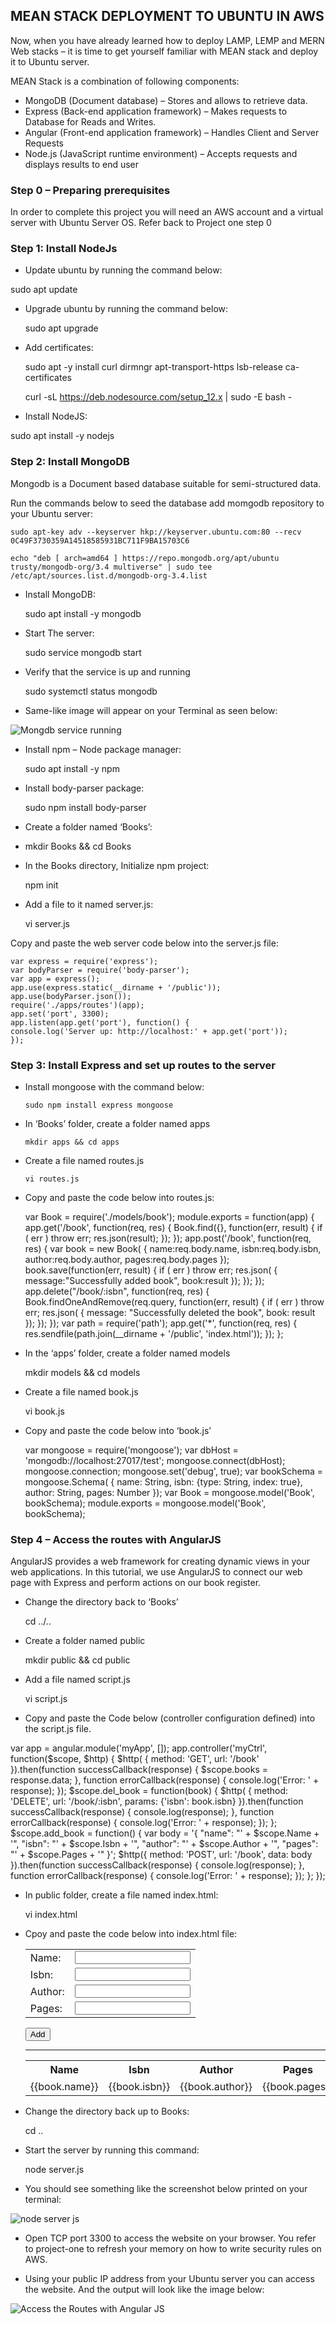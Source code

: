 ## MEAN STACK DEPLOYMENT TO UBUNTU IN AWS

 Now, when you have already learned how to deploy LAMP, LEMP and MERN Web stacks – it is time to get yourself familiar with MEAN stack and deploy it to Ubuntu server.

MEAN Stack is a combination of following components:

- MongoDB (Document database) – Stores and allows to retrieve data.
- Express (Back-end application framework) – Makes requests to Database for Reads and Writes.
- Angular (Front-end application framework) – Handles Client and Server Requests
- Node.js (JavaScript runtime environment) – Accepts requests and displays results to end user

### Step 0 – Preparing prerequisites
In order to complete this project you will need an AWS account and a virtual server with Ubuntu Server OS.
Refer back to Project one step 0


### Step 1: Install NodeJs

- Update ubuntu by running the command below:

 sudo apt update

- Upgrade ubuntu by running the command below:

  sudo apt upgrade

- Add certificates:


    sudo apt -y install curl dirmngr apt-transport-https lsb-release ca-certificates

    curl -sL https://deb.nodesource.com/setup_12.x | sudo -E bash -
    
    
 - Install NodeJS:

  sudo apt install -y nodejs
  
  
  
### Step 2: Install MongoDB

Mongodb is a Document based database suitable for semi-structured data.

Run the commands below to seed the database add momgodb repository to your Ubuntu server:



`sudo apt-key adv --keyserver hkp://keyserver.ubuntu.com:80 --recv 0C49F3730359A14518585931BC711F9BA15703C6`


`echo "deb [ arch=amd64 ] https://repo.mongodb.org/apt/ubuntu trusty/mongodb-org/3.4 multiverse" | sudo tee /etc/apt/sources.list.d/mongodb-org-3.4.list`




- Install MongoDB:

   sudo apt install -y mongodb

- Start The server:

  sudo service mongodb start

- Verify that the service is up and running

   sudo systemctl status mongodb

- Same-like image will appear on your Terminal as seen below:


![Mongdb service running](https://user-images.githubusercontent.com/65022146/189641191-e558832d-0683-4e1a-a52f-2eab2afec2ad.png)



- Install npm – Node package manager:

  sudo apt install -y npm

- Install body-parser package:

  sudo npm install body-parser

- Create a folder named ‘Books’:

- mkdir Books && cd Books

- In the Books directory, Initialize npm project:

  npm init

- Add a file to it named server.js:

   vi server.js

Copy and paste the web server code below into the server.js file:


    var express = require('express');
    var bodyParser = require('body-parser');
    var app = express();
    app.use(express.static(__dirname + '/public'));
    app.use(bodyParser.json());
    require('./apps/routes')(app);
    app.set('port', 3300);
    app.listen(app.get('port'), function() {
    console.log('Server up: http://localhost:' + app.get('port'));
    });
    
    
  
 
### Step 3: Install Express and set up routes to the server
- Install mongoose with the command below:

  `sudo npm install express mongoose`
  
- In ‘Books’ folder, create a folder named apps

  `mkdir apps && cd apps`
  
- Create a file named routes.js

  `vi routes.js`
  
- Copy and paste the code below into routes.js:

  
  var Book = require('./models/book');
  module.exports = function(app) {
  app.get('/book', function(req, res) {
  Book.find({}, function(err, result) {
  if ( err ) throw err;
  res.json(result);
  });
  }); 
  app.post('/book', function(req, res) {
  var book = new Book( {
  name:req.body.name,
  isbn:req.body.isbn,
  author:req.body.author,
  pages:req.body.pages
  });
  book.save(function(err, result) {
  if ( err ) throw err;
  res.json( {
    message:"Successfully added book",
    book:result
  });
  });
  });
  app.delete("/book/:isbn", function(req, res) {
  Book.findOneAndRemove(req.query, function(err, result) {
  if ( err ) throw err;
  res.json( {
    message: "Successfully deleted the book",
    book: result
  });
  });
  });
  var path = require('path');
  app.get('*', function(req, res) {
  res.sendfile(path.join(__dirname + '/public', 'index.html'));
  });
  };




- In the ‘apps’ folder, create a folder named models

  mkdir models && cd models

- Create a file named book.js

   vi book.js



- Copy and paste the code below into ‘book.js’

  var mongoose = require('mongoose');
  var dbHost = 'mongodb://localhost:27017/test';
  mongoose.connect(dbHost);
  mongoose.connection;
  mongoose.set('debug', true);
  var bookSchema = mongoose.Schema( {
  name: String,
  isbn: {type: String, index: true},
  author: String,
  pages: Number
  });
  var Book = mongoose.model('Book', bookSchema);
  module.exports = mongoose.model('Book', bookSchema);


### Step 4 – Access the routes with AngularJS

AngularJS provides a web framework for creating dynamic views in your web applications. In this tutorial, we use AngularJS to connect our web page with Express and perform actions on our book register.

- Change the directory back to ‘Books’

    cd ../..


- Create a folder named public

   mkdir public && cd public
 
 - Add a file named script.js

    vi script.js

- Copy and paste the Code below (controller configuration defined) into the script.js file.

 var app = angular.module('myApp', []);
    app.controller('myCtrl', function($scope, $http) {
    $http( {
    method: 'GET',
    url: '/book'
    }).then(function successCallback(response) {
    $scope.books = response.data;
    }, function errorCallback(response) {
    console.log('Error: ' + response);
    });
    $scope.del_book = function(book) {
    $http( {
    method: 'DELETE',
    url: '/book/:isbn',
    params: {'isbn': book.isbn}
    }).then(function successCallback(response) {
    console.log(response);
    }, function errorCallback(response) {
    console.log('Error: ' + response);
    });
    };
    $scope.add_book = function() {
    var body = '{ "name": "' + $scope.Name + 
    '", "isbn": "' + $scope.Isbn +
    '", "author": "' + $scope.Author + 
    '", "pages": "' + $scope.Pages + '" }';
    $http({
    method: 'POST',
    url: '/book',
    data: body
    }).then(function successCallback(response) {
    console.log(response);
    }, function errorCallback(response) {
    console.log('Error: ' + response);
    });
    };
    });


- In public folder, create a file named index.html:

   vi index.html

- Cpoy and paste the code below into index.html file:

  <!doctype html>
    <html ng-app="myApp" ng-controller="myCtrl">
    <head>
    <script src="https://ajax.googleapis.com/ajax/libs/angularjs/1.6.4/angular.min.js"></script>
    <script src="script.js"></script>
    </head>
    <body>
    <div>
    <table>
      <tr>
        <td>Name:</td>
        <td><input type="text" ng-model="Name"></td>
      </tr>
      <tr>
        <td>Isbn:</td>
        <td><input type="text" ng-model="Isbn"></td>
      </tr>
      <tr>
        <td>Author:</td>
        <td><input type="text" ng-model="Author"></td>
      </tr>
      <tr>
        <td>Pages:</td>
        <td><input type="number" ng-model="Pages"></td>
      </tr>
    </table>
    <button ng-click="add_book()">Add</button>
    </div>
    <hr>
    <div>
    <table>
      <tr>
        <th>Name</th>
        <th>Isbn</th>
        <th>Author</th>
        <th>Pages</th>
     </tr>
      <tr ng-repeat="book in books">
        <td>{{book.name}}</td>
        <td>{{book.isbn}}</td>
        <td>{{book.author}}</td>
        <td>{{book.pages}}</td>
       <td><input type="button" value="Delete" data-ng-click="del_book(book)"></td>
      </tr>
      </table>
      </div>
      </body>
      </html>


- Change the directory back up to Books:

   cd ..

- Start the server by running this command:

   node server.js
   
 - You should see something like the screenshot below printed on your terminal:


![node server js](https://user-images.githubusercontent.com/65022146/189647663-1a6f04b9-72c6-4a71-baac-29dc9296a5cf.png)


- Open TCP port 3300 to access the website on your browser. You refer to project-one to refresh your memory on how to write security rules on AWS.


- Using your public IP address from your Ubuntu server you can access the website. And the output will look like the image below:



![Access the Routes with Angular JS](https://user-images.githubusercontent.com/65022146/189648392-e809ed51-b3bb-4d0d-bef8-bc576395d409.png)



